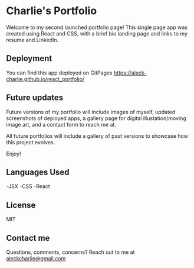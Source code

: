 # Charlie's Portfolio

Welcome to my second launched portfolio page! This single page app was created using React and CSS, with a brief bio landing page and links to my resume and LinkedIn. 

## Deployment

You can find this app deployed on GitPages https://aleck-charlie.github.io/react_portfolio/

## Future updates
Future versions of my portfolio will include images of myself, updated screenshots of deployed apps, a gallery page for digital illustation/moving image art, and a contact form to reach me at. 

All future portfolios will include a gallery of past versions to showcase how this project evolves.

Enjoy!

## Languages Used

-JSX
-CSS
-React

## License
MIT

## Contact me
Questions, comments, concerns? Reach out to me at aleckcharlie@gmail.com
